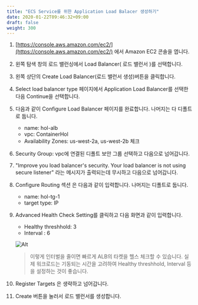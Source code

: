 ```yaml
---
title: "ECS Service를 위한 Application Load Balacer 생성하기"
date: 2020-01-22T09:46:32+09:00
draft: false
weight: 300
---
```



1. [https://console.aws.amazon.com/ec2/](https://console.aws.amazon.com/ec2/) 에서 Amazon EC2 콘솔을 엽니다.

2. 왼쪽 탐색 창의 로드 밸런싱에서 Load Balancer( 로드 밸런서 )를 선택합니다.

3. 왼쪽 상단의 Create Load Balancer(로드 밸런서 생성)버튼을 클릭합니다.

4. Select load balancer type 페이지에서 Application Load Balancer를 선택한 다음 Continue을 선택합니다.

5. 다음과 같이 Configure Load Balancer 페이지를 완료합니다. 나머지는 다 디폴트로 둡니다.

    - name: hol-alb
    - vpc: ContainerHol
    - Availability Zones: us-west-2a, us-west-2b 체크

6. Security Group: vpc에 연결된 디폴트 보안 그룹 선택하고 다음으로 넘어갑니다.

7. "Improve you load balancer's security. Your load balancer is not using secure listener" 라는 메시지가 출력되는데 무시하고 다음으로 넘어갑니다.

8. Configure Routing 섹션 은 다음과 같이 입력합니다. 나머지는 디폴트로 둡니다.
    - name: hol-tg-1
    - target type: IP

9. Advanced Health Check Setting를 클릭하고 다음 화면과 같이 입력합니다.
    - Healthy threshhold: 3
    - Interval : 6
  
     ![Alt](/public/images/alb/alb-advanced-check-setup.png "cloud9 afters")

    > 이렇게 인터벌을 줄이면 빠르게 ALB의 타켓을 헬스 체크할 수 있습니다. 실제 워크로드는 기동되는 시간을 고려하여 Healthy threshhold, Interval 등을 설정하는 것이 좋습니다.

10. Register Targets 은 생략하고 넘어갑니다.

11. Create 버튼을 눌러서 로드 밸런서를 생성합니다.
